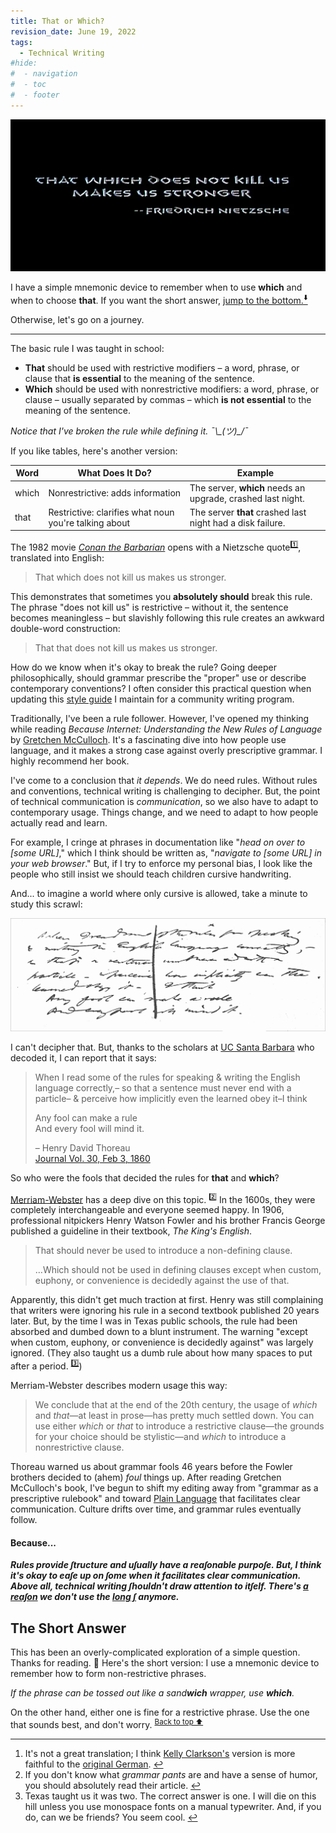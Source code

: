 ```yaml
---
title: That or Which?
revision_date: June 19, 2022
tags:
  - Technical Writing
#hide:
#  - navigation
#  - toc
#  - footer
---
```


![Featured](_media/conan_the_barbarian_screengrab_0001a.webp)

I have a simple mnemonic device to remember when to use **which** and when to choose **that**. If you want the short answer, [jump to the bottom.<sup id="top">⬇️</sup>](#rule)

Otherwise, let's go on a journey.

---

The basic rule I was taught in school:

* **That** should be used with restrictive modifiers – a word, phrase, or clause that **is essential** to the meaning of the sentence.
* **Which** should be used with nonrestrictive modifiers: a word, phrase, or clause – usually separated by commas – which **is not essential** to the meaning of the sentence.

<em>Notice that I've broken the rule while defining it.  ¯\\\_(ツ)\_/¯</em>

If you like tables, here's another version:

| **Word** | **What Does It Do?**                                  | **Example**                                                 |
| -------- | ----------------------------------------------------- | ----------------------------------------------------------- |
| which    | Nonrestrictive: adds information                      | The server, **which** needs an upgrade, crashed last night. |
| that     | Restrictive: clarifies what noun you're talking about | The server **that** crashed last night had a disk failure.  |

The 1982 movie [*Conan the Barbarian*](https://www.imdb.com/title/tt0082198/) opens with a Nietzsche quote<sup id="1">[1️⃣](#fn1)</sup>, translated into English:

> That which does not kill us makes us stronger.

This demonstrates that sometimes you **absolutely should** break this rule. The phrase "does not kill us" is restrictive – without it, the sentence becomes meaningless – but slavishly following this rule creates an awkward double-word construction:

> That that does not kill us makes us stronger.

How do we know when it's okay to break the rule? Going deeper philosophically, should grammar prescribe the "proper" use or describe contemporary conventions? I often consider this practical question when updating this [style guide](https://www.vultr.com/docs/vultr-docs-style-guide) I maintain for a community writing program.

Traditionally, I've been a rule follower. However, I've opened my thinking while reading *Because Internet: Understanding the New Rules of Language* by [Gretchen McCulloch](https://www.goodreads.com/book/show/36739320-because-internet). It's a fascinating dive into how people use language, and it makes a strong case against overly prescriptive grammar. I highly recommend her book.

I've come to a conclusion that *it depends*. We do need rules. Without rules and conventions, technical writing is challenging to decipher. But, the point of technical communication is *communication*, so we also have to adapt to contemporary usage. Things change, and we need to adapt to how people actually read and learn.

For example, I cringe at phrases in documentation like "*head on over to [some URL]*," which I think should be written as, "*navigate to [some URL] in your web browser*." But, if I try to enforce my personal bias, I look like the people who still insist we should teach children cursive handwriting.

And... to imagine a world where only cursive is allowed, take a minute to study this scrawl:

![Henry David Thoreau - Journal - Feb 3rd 1860.png](_media/Henry-David-Thoreau-Journal-Feb-3rd-1860.webp)

I can't decipher that. But, thanks to the scholars at [UC Santa Barbara](https://thoreau.library.ucsb.edu/project_main.html) who decoded it, I can report that it says:

> When I read some of the rules for speaking & writing the English language correctly,– so that a sentence must never end with a particle– & perceive how implicitly even the learned obey it–I think
>
> Any fool can make a rule  
> And every fool will mind it.
>
> – Henry David Thoreau  
> [Journal Vol. 30, Feb 3, 1860](https://thoreau.library.ucsb.edu/writings_journals30.html)

So who were the fools that decided the rules for **that** and **which**?

[Merriam-Webster](https://www.merriam-webster.com/words-at-play/when-to-use-that-and-which) has a deep dive on this topic. <sup id="2">[2️⃣](#fn2)</sup> In the 1600s, they were completely interchangeable and everyone seemed happy. In 1906, professional nitpickers Henry Watson Fowler and his brother Francis George published a guideline in their textbook, *The King's English*.

> That should never be used to introduce a non-defining clause.
>
>…Which should not be used in defining clauses except when custom, euphony, or convenience is decidedly against the use of that.

Apparently, this didn't get much traction at first. Henry was still complaining that writers were ignoring his rule in a second textbook published 20 years later. But, by the time I was in Texas public schools, the rule had been absorbed and dumbed down to a blunt instrument. The warning "except when custom, euphony, or convenience is decidedly against" was largely ignored. (They also taught us a dumb rule about how many spaces to put after a period. <sup id="3">[3️⃣](#fn2)</sup>)

Merriam-Webster describes modern usage this way:

> We conclude that at the end of the 20th century, the usage of *which* and *that*—at least in prose—has pretty much settled down. You can use either *which* or *that* to introduce a restrictive clause—the grounds for your choice should be stylistic—and *which* to introduce a nonrestrictive clause.

Thoreau warned us about grammar fools 46 years before the Fowler brothers decided to (ahem) *foul* things up. After reading Gretchen McCulloch's book, I've begun to shift my editing away from "grammar as a prescriptive rulebook" and toward [Plain Language](https://plainlanguagenetwork.org/) that facilitates clear communication. Culture drifts over time, and grammar rules eventually follow.

#### Because...

**_Rules provide ſtructure and uſually have a reaſonable purpoſe. But, I think it's okay to eaſe up on ſome when it facilitates clear communication. Above all, technical writing ſhouldn't draw attention to itſelf. There's [a reaſon](https://www.historyofinformation.com/detail.php?id=2344) we don't use the [long ſ](https://en.wikipedia.org/wiki/Long_s) anymore._**

<span id="rule"></span>

## The Short Answer

This has been an overly-complicated exploration of a simple question. Thanks for reading. 🙏 Here's the short version: I use a mnemonic device to remember how to form non-restrictive phrases.

<em>If the phrase can be tossed out like a sand**wich** wrapper, use **which**.</em>

On the other hand, either one is fine for a restrictive phrase. Use the one that sounds best, and don't worry. <sup>[Back to top ⬆️](#top)</sup>

---

1. <span id="fn1"></span>It's not a great translation; I think [Kelly Clarkson's](https://youtu.be/Xn676-fLq7I) version is more faithful to the [original German](https://www.dictionary.com/e/slang/what-doesnt-kill-you-makes-you-stronger/). [↩](#1)
2. <span id="fn2"></span>If you don't know what *grammar pants* are and have a sense of humor, you should absolutely read their article. [↩](#2)
3. <span id="fn3"></span>Texas taught us it was two. The correct answer is one. I will die on this hill unless you use monospace fonts on a manual typewriter. And, if you do, can we be friends? You seem cool. [↩](#3)

